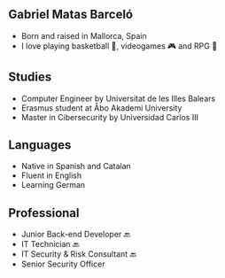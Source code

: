 ## Gabriel Matas Barceló
* Born and raised in Mallorca, Spain
* I love playing basketball 🏀, videogames 🎮 and RPG  🎲

## Studies
* Computer Engineer by Universitat de les Illes Balears
* Erasmus student at Åbo Akademi University
* Master in Cibersecurity by Universidad Carlos III

## Languages
* Native in Spanish and Catalan
* Fluent in English
* Learning German

## Professional
* Junior Back-end Developer 🔙
* IT Technician 🔙
* IT Security & Risk Consultant 🔙
* Senior Security Officer

<!--
**gmatasba/gmatasba** is a ✨ _special_ ✨ repository because its `README.md` (this file) appears on your GitHub profile.

Here are some ideas to get you started:

- 🔭 I’m currently working on ...
- 🌱 I’m currently learning ...
- 👯 I’m looking to collaborate on ...
- 🤔 I’m looking for help with ...
- 💬 Ask me about ...
- 📫 How to reach me: ...
- 😄 Pronouns: ...
- ⚡ Fun fact: ...
-->
